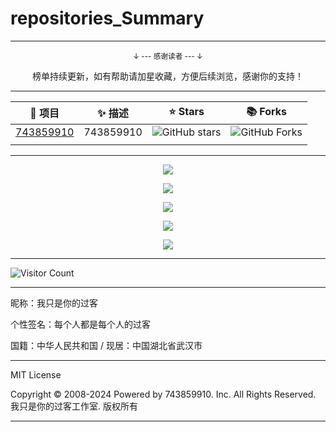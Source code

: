 # repositories_Summary

---

<div align="center">
    <p><sub>↓ --- 感谢读者 --- ↓</sub></p>
    榜单持续更新，如有帮助请加星收藏，方便后续浏览，感谢你的支持！
</div>

---

| 🎁 项目 | ✨ 描述 | ⭐ Stars | 📚 Forks |
| :--------: | :--------: | :---------: | :---------: |
| [743859910](https://github.com/743859910/743859910) | 743859910 | <img src="https://img.shields.io/github/stars/743859910/743859910" alt="GitHub stars"> | <img src="https://img.shields.io/github/forks/743859910/743859910" alt="GitHub Forks"> |
|  |  |  |  |

---

<p align="center">
  <img src="https://raw.gitmirror.com/743859910/repositories_Summary/blob/master/img/1.webp">
</p>

<p align="center">
  <img src="https://raw.gitmirror.com/743859910/repositories_Summary/master/img/2.webp">
</p>

<p align="center">
  <img src="https://raw.gitmirror.com/743859910/repositories_Summary/master/img/3.webp">
</p>

<p align="center">
  <img src="https://raw.gitmirror.com/743859910/repositories_Summary/master/img/4.webp">
</p>

<p align="center">
  <img src="https://raw.gitmirror.com/743859910/repositories_Summary/master/img/5.webp">
</p>

---

![Visitor Count](https://profile-counter.glitch.me/{repositories_Summary}/count.svg)

---

昵称：我只是你的过客

个性签名：每个人都是每个人的过客

国籍：中华人民共和国 / 现居：中国湖北省武汉市

---

MIT License

Copyright © 2008-2024 Powered by 743859910. Inc. All Rights Reserved. 我只是你的过客工作室. 版权所有

---
